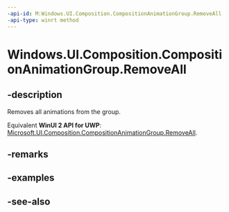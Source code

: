 ```yaml
---
-api-id: M:Windows.UI.Composition.CompositionAnimationGroup.RemoveAll
-api-type: winrt method
---
```


<!-- Method syntax
public void RemoveAll()
-->

# Windows.UI.Composition.CompositionAnimationGroup.RemoveAll

## -description
Removes all animations from the group.

Equivalent **WinUI 2 API for UWP**: [Microsoft.UI.Composition.CompositionAnimationGroup.RemoveAll](/windows/winui/api/microsoft.ui.composition.compositionanimationgroup.removeall).

## -remarks

## -examples

## -see-also
